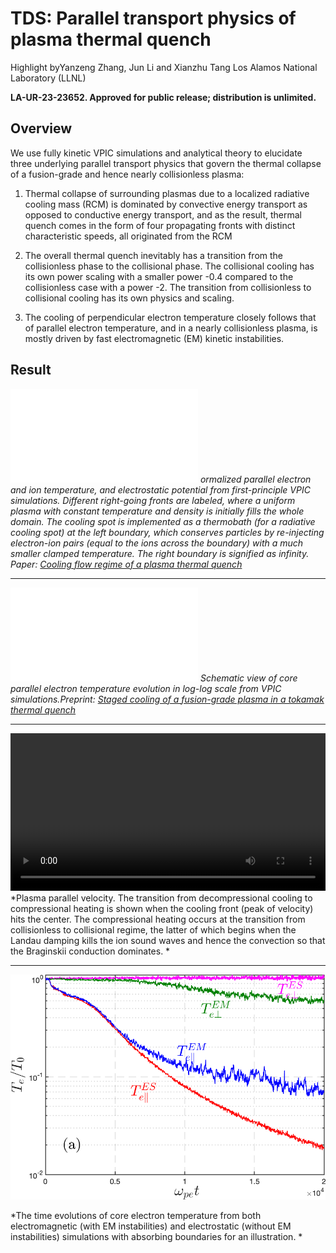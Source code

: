 # TDS: Parallel transport physics of plasma thermal quench
Highlight byYanzeng Zhang, Jun Li and Xianzhu Tang Los Alamos National Laboratory (LLNL)

**LA-UR-23-23652. Approved for public release; distribution is unlimited.**

## Overview

We use fully kinetic VPIC simulations and analytical theory to elucidate three underlying parallel transport physics that govern the thermal collapse of a fusion-grade and hence nearly collisionless plasma:

1. Thermal collapse of surrounding plasmas due to a localized radiative cooling mass (RCM) is dominated by convective energy transport as opposed to conductive energy transport, and as the result, thermal quench comes in the form of four propagating fronts with distinct
characteristic speeds, all originated from the RCM

2. The overall thermal quench inevitably has a transition from the collisionless phase to the collisional phase. The collisional cooling has its own power scaling with a smaller power -0.4 compared to the collisionless case with a power -2. The transition from collisionless to collisional cooling has its own physics and scaling.

3. The cooling of perpendicular electron temperature closely follows that of parallel
electron temperature, and in a nearly collisionless plasma, is mostly driven by fast electromagnetic (EM) kinetic instabilities.


## Result

![](img/gallery/Te-Ti-phi-ab-reflux-diagram.pdf)
*ormalized parallel electron and ion temperature, and
  electrostatic potential from first-principle VPIC simulations. Different right-going fronts are labeled, where a uniform plasma with constant temperature and density is initially fills the whole domain. The cooling spot is implemented as a thermobath (for a radiative cooling spot) at the left boundary, which conserves particles by re-injecting electron-ion pairs (equal to the ions across the boundary) with a much smaller clamped temperature. The right boundary is signified as infinity. 
  Paper: [Cooling flow regime of a plasma thermal quench](https://iopscience.iop.org/article/10.1209/0295-5075/acbb20/meta)*

----

![](img/gallery/Te-center-t-log-long.pdf)
*Schematic view of core parallel electron temperature evolution in log-log scale from VPIC simulations.Preprint: [Staged cooling of a fusion-grade plasma in a tokamak thermal quench](https://arxiv.org/abs/2211.06781)*

----

<video controls preload="metadata" width="100%">
    <source src="../img/gallery/velocity.mp4" type="video/mp4">
    Sorry, your browser doesn't support embedded videos.
</video>
*Plasma parallel velocity. The transition from decompressional cooling to compressional heating is shown when the cooling front (peak of velocity) hits the center. The compressional heating occurs at the transition from collisionless to collisional regime, the latter of which begins when the Landau damping kills the ion sound waves and hence the convection so that the Braginskii conduction dominates. *

----

![](img/gallery/Te-para-perp-ES-EM-absorb.png)

*The time evolutions of core electron temperature from both electromagnetic (with EM instabilities) and electrostatic (without EM instabilities) simulations with absorbing boundaries for an illustration. *

<script type="text/x-mathjax-config">MathJax.Hub.Config({TeX: {equationNumbers: {autoNumber: "all"}}, tex2jax: {inlineMath: [['$','$']]}});</script>
<script type="text/javascript" src="https://cdnjs.cloudflare.com/ajax/libs/mathjax/2.7.2/MathJax.js?config=TeX-AMS_HTML"></script>
